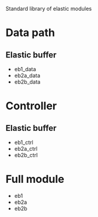 Standard library of elastic modules

# Data path

## Elastic buffer
  * eb1_data
  * eb2a_data
  * eb2b_data

# Controller

## Elastic buffer
  * eb1_ctrl
  * eb2a_ctrl
  * eb2b_ctrl

# Full module
* eb1
* eb2a
* eb2b
